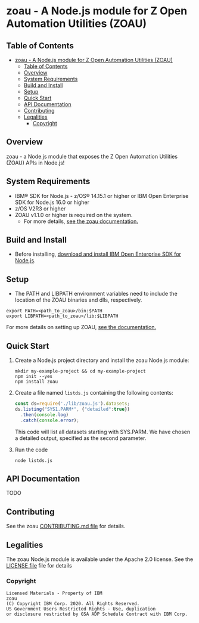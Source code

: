 # zoau - A Node.js module for Z Open Automation Utilities (ZOAU)

## Table of Contents

- [zoau - A Node.js module for Z Open Automation Utilities (ZOAU)](#zoau---a-nodejs-module-for-z-open-automation-utilities-zoau)
  - [Table of Contents](#table-of-contents)
  - [Overview](#overview)
  - [System Requirements](#system-requirements)
  - [Build and Install](#build-and-install)
  - [Setup](#setup)
  - [Quick Start](#quick-start)
  - [API Documentation](#api-documentation)
  - [Contributing](#contributing)
  - [Legalities](#legalities)
    - [Copyright](#copyright)

## Overview

zoau - a Node.js module that exposes the Z Open Automation Utilities (ZOAU)
APIs in Node.js!

## System Requirements

- IBM® SDK for Node.js - z/OS® 14.15.1 or higher or IBM Open Enterprise SDK for Node.js 16.0 or higher
- z/OS V2R3 or higher
- ZOAU v1.1.0 or higher is required on the system.
  - For more details, [see the zoau documentation.](https://www.ibm.com/docs/en/zoau/latest?topic=installing-configuring-zoa-utilities)

## Build and Install

- Before installing, [download and install IBM Open Enterprise SDK for Node.js](https://www.ibm.com/products/sdk-nodejs-compiler-zos).

## Setup

- The PATH and LIBPATH environment variables need to include the location of the ZOAU
binaries and dlls, respectively.

```shell
export PATH=<path_to_zoau>/bin:$PATH
export LIBPATH=<path_to_zoau>/lib:$LIBPATH
```

For more details on setting up ZOAU, [see the documentation.](https://www.ibm.com/docs/en/zoau/latest?topic=installing-configuring-zoa-utilities)

## Quick Start

1. Create a Node.js project directory and install the zoau Node.js module:

    ```shell
    mkdir my-example-project && cd my-example-project
    npm init --yes
    npm install zoau
    ```

1. Create a file named `listds.js` containing the following contents:

    ```js
    const ds=require('./lib/zoau.js').datasets;
    ds.listing("SYS1.PARM*", {"detailed":true})
      .then(console.log)
      .catch(console.error);
    ```

    This code will list all datasets starting with SYS.PARM.  We have chosen
    a detailed output, specified as the second parameter.

1. Run the code

    ```shell
    node listds.js
    ```

## API Documentation

TODO

## Contributing

See the zoau [CONTRIBUTING.md file](CONTRIBUTING.md) for details.

## Legalities

The zoau Node.js module is available under the Apache 2.0 license. See the [LICENSE
file](LICENSE) file for details

### Copyright

```text
Licensed Materials - Property of IBM
zoau
(C) Copyright IBM Corp. 2020. All Rights Reserved.
US Government Users Restricted Rights - Use, duplication
or disclosure restricted by GSA ADP Schedule Contract with IBM Corp.
```
